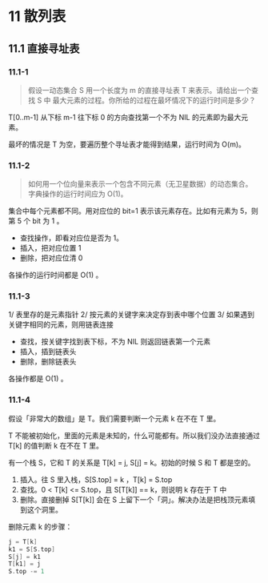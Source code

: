 # 11 散列表

## 11.1 直接寻址表

### 11.1-1 

> 假设一动态集合 S 用一个长度为 m 的直接寻址表 T 来表示。请给出一个查找 S 中
> 最大元素的过程。你所给的过程在最坏情况下的运行时间是多少？

T[0..m-1] 从下标 m-1 往下标 0 的方向查找第一个不为 NIL 的元素即为最大元素。

最坏的情况是 T 为空，要遍历整个寻址表才能得到结果，运行时间为 O(m)。

### 11.1-2

> 如何用一个位向量来表示一个包含不同元素（无卫星数据）的动态集合。
> 字典操作的运行时间应为 O(1)。

集合中每个元素都不同。用对应位的 bit=1 表示该元素存在。比如有元素为 5，则第 5 个 bit 为 1 。

* 查找操作，即看对应位是否为 1。
* 插入，把对应位置 1
* 删除，把对应位清 0

各操作的运行时间都是 O(1) 。

### 11.1-3

1/ 表里存的是元素指针
2/ 按元素的关键字来决定存到表中哪个位置
3/ 如果遇到关键字相同的元素，则用链表连接

* 查找，按关键字找到表下标，不为 NIL 则返回链表第一个元素
* 插入，插到链表头
* 删除，删除链表头

各操作都是 O(1) 。

### 11.1-4

假设「非常大的数组」是 T。我们需要判断一个元素 k 在不在 T 里。

T 不能被初始化，里面的元素是未知的，什么可能都有。所以我们没办法直接通过 T[k] 的值判断 k 在不在 T 里。

有一个栈 S，它和 T 的关系是  T[k] = j, S[j] = k。初始的时候 S 和 T 都是空的。

1. 插入。往 S 里入栈，S[S.top] = k ，T[k] = S.top
2. 查找。0 < T[k] <= S.top，且 S[T[k]] == k，则说明 k 存在于 T 中
3. 删除。直接删掉 S[T[k]] 会在 S 上留下一个「洞」。解决办法是把栈顶元素填到这个洞里。

删除元素 k 的步骤：

```c
j = T[k]
k1 = S[S.top]
S[j] = k1
T[k1] = j
S.top -= 1
```




